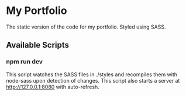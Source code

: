 # My Portfolio
The static version of the code for my portfolio. Styled using SASS.

## Available Scripts

### npm run dev
This script watches the SASS files in ./styles and recompiles them with node-sass upon detection of changes. This script also starts a server at http://127.0.0.1:8080 with auto-refresh. 

